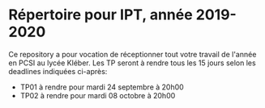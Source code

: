 # Répertoire pour IPT, année 2019-2020

Ce repository a pour vocation de réceptionner tout votre travail de l'année en 
PCSI au lycée Kléber. Les TP seront à rendre tous les 15 jours selon les 
deadlines indiquées ci-après:
* TP01 à rendre pour mardi 24 septembre à 20h00
* TP02 à rendre pour mardi 08 octobre à 20h00
